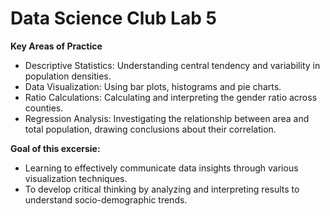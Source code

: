 # Data Science Club Lab 5

  **Key Areas of Practice**
  
- Descriptive Statistics: Understanding central tendency and variability in population densities.
- Data Visualization: Using bar plots, histograms and pie charts.
- Ratio Calculations: Calculating and interpreting the gender ratio across counties.
- Regression Analysis: Investigating the relationship between area and total population, drawing conclusions about their correlation.
  
 **Goal of this excersie:**

- Learning to effectively communicate data insights through various visualization techniques.
- To develop critical thinking by analyzing and interpreting results to understand socio-demographic trends. 
